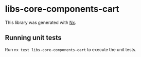# libs-core-components-cart

This library was generated with [Nx](https://nx.dev).

## Running unit tests

Run `nx test libs-core-components-cart` to execute the unit tests.
